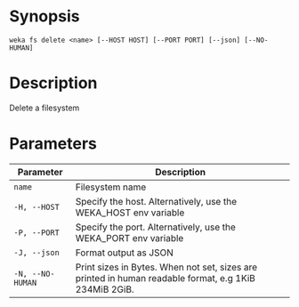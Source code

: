 # Synopsis

```weka fs delete <name> [--HOST HOST] [--PORT PORT] [--json] [--NO-HUMAN]```

# Description

Delete a filesystem

# Parameters

| Parameter | Description |
| --------- | ----------- |
| `name` | Filesystem name |
| `-H, --HOST` | Specify the host. Alternatively, use the WEKA_HOST env variable |
| `-P, --PORT` | Specify the port. Alternatively, use the WEKA_PORT env variable |
| `-J, --json` | Format output as JSON |
| `-N, --NO-HUMAN` | Print sizes in Bytes. When not set, sizes are printed in human readable format, e.g 1KiB 234MiB 2GiB. |
